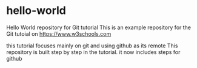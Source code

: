 # hello-world
Hello World repository for Git tutorial
This is an example repository for the Git tutoial on https://www.w3schools.com

this tutorial focuses mainly on git and using github as its remote
This repository is built step by step in the tutorial.
it now includes steps for github
